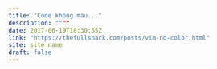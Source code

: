 ```yaml
---
title: "Code không màu..."
description: """"
date: 2017-06-19T18:30:55Z
link: "https://thefullsnack.com/posts/vim-no-color.html"
site: site_name
draft: false
---
```

